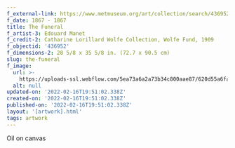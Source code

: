 ```yaml
---
f_external-link: https://www.metmuseum.org/art/collection/search/436952
f_date: 1867 - 1867
title: The Funeral
f_artist-3: Edouard Manet
f_credit-2: Catharine Lorillard Wolfe Collection, Wolfe Fund, 1909
f_objectid: '436952'
f_dimensions-2: 28 5/8 x 35 5/8 in. (72.7 x 90.5 cm)
slug: the-funeral
f_image:
  url: >-
    https://uploads-ssl.webflow.com/5ea73a6a2a73b34c800aae87/620d55a6fa69f6e755b1bb03_DT1931.jpeg
  alt: null
updated-on: '2022-02-16T19:51:02.338Z'
created-on: '2022-02-16T19:51:02.338Z'
published-on: '2022-02-16T19:51:02.338Z'
layout: '[artwork].html'
tags: artwork
---
```


Oil on canvas
